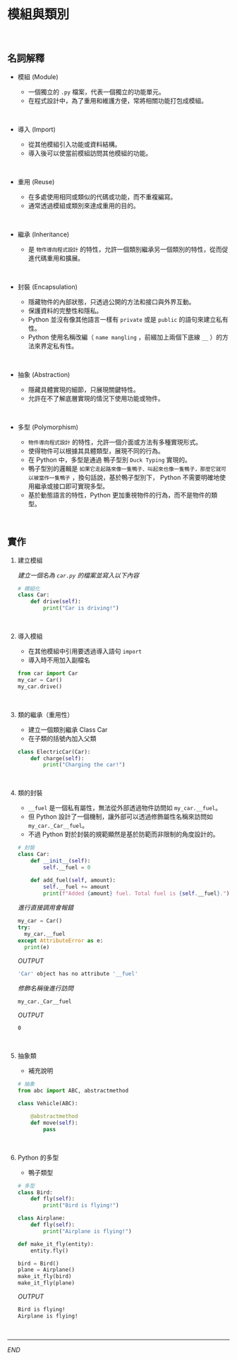 # 模組與類別

<br>

## 名詞解釋

- 模組 (Module)

  - 一個獨立的 `.py` 檔案，代表一個獨立的功能單元。
  - 在程式設計中，為了重用和維護方便，常將相關功能打包成模組。

<br>

- 導入 (Import)

  - 從其他模組引入功能或資料結構。
  - 導入後可以使當前模組訪問其他模組的功能。

<br>

- 重用 (Reuse)

  - 在多處使用相同或類似的代碼或功能，而不重複編寫。
  - 通常透過模組或類別來達成重用的目的。

<br>

- 繼承 (Inheritance)

  - 是 `物件導向程式設計` 的特性，允許一個類別繼承另一個類別的特性，從而促進代碼重用和擴展。

<br>

- 封裝 (Encapsulation)

  - 隱藏物件的內部狀態，只透過公開的方法和接口與外界互動。
  - 保護資料的完整性和隱私。
  - Python 並沒有像其他語言一樣有 `private` 或是 `public` 的語句來建立私有性。
  - Python 使用名稱改編（ `name mangling` ，前綴加上兩個下底線 `__` ）的方法來界定私有性。

<br>

- 抽象 (Abstraction)

  - 隱藏具體實現的細節，只展現關鍵特性。
  - 允許在不了解底層實現的情況下使用功能或物件。

<br>

- 多型 (Polymorphism)

  - `物件導向程式設計` 的特性，允許一個介面或方法有多種實現形式。
  - 使得物件可以根據其具體類型，展現不同的行為。
  - 在 Python 中，多型是通過 鴨子型別 `Duck Typing` 實現的。
  - 鴨子型別的邏輯是 `如果它走起路來像一隻鴨子、叫起來也像一隻鴨子，那麼它就可以被當作一隻鴨子` ，換句話說，基於鴨子型別下， Python 不需要明確地使用繼承或接口即可實現多型。
  - 基於動態語言的特性，Python 更加重視物件的行為，而不是物件的類型。

</br>

## 實作

1. 建立模組

   _建立一個名為 `car.py` 的檔案並寫入以下內容_

   ```python
   # 模組化
   class Car:
       def drive(self):
           print("Car is driving!")
   ```

</br>

2. 導入模組

   - 在其他模組中引用要透過導入語句 `import`
   - 導入時不用加入副檔名

   ```python
   from car import Car
   my_car = Car()
   my_car.drive()
   ```

</br>

3. 類的繼承（重用性）

   - 建立一個類別繼承 Class Car
   - 在子類的括號內加入父類

   ```python
   class ElectricCar(Car):
       def charge(self):
           print("Charging the car!")
   ```

</br>

4. 類的封裝

   - `__fuel` 是一個私有屬性，無法從外部透過物件訪問如 `my_car.__fuel`。
   - 但 Python 設計了一個機制，讓外部可以透過修飾屬性名稱來訪問如 `my_car._Car__fuel`。
   - 不過 Python 對於封裝的規範顯然是基於防範而非限制的角度設計的。

   ```python
   # 封裝
   class Car:
       def __init__(self):
           self.__fuel = 0

       def add_fuel(self, amount):
           self.__fuel += amount
           print(f"Added {amount} fuel. Total fuel is {self.__fuel}.")
   ```

   _進行直接調用會報錯_

   ```python
   my_car = Car()
   try:
     my_car.__fuel
   except AttributeError as e:
     print(e)
   ```

   _OUTPUT_

   ```bash
   'Car' object has no attribute '__fuel'
   ```

   _修飾名稱後進行訪問_

   ```python
   my_car._Car__fuel
   ```

   _OUTPUT_

   ```bash
   0
   ```

</br>

5. 抽象類

   - 補充說明

   ```python
   # 抽象
   from abc import ABC, abstractmethod

   class Vehicle(ABC):

       @abstractmethod
       def move(self):
           pass
   ```

</br>

6. Python 的多型

   - 鴨子類型

   ```python
   # 多型
   class Bird:
       def fly(self):
           print("Bird is flying!")

   class Airplane:
       def fly(self):
           print("Airplane is flying!")

   def make_it_fly(entity):
       entity.fly()

   bird = Bird()
   plane = Airplane()
   make_it_fly(bird)
   make_it_fly(plane)
   ```

   _OUTPUT_

   ```bash
   Bird is flying!
   Airplane is flying!
   ```

<br>

---

_END_
